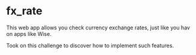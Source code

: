 # fx_rate
This web app allows you check currency exchange rates, just like you hav on apps like Wise.

Took on this challenge to discover how to implement such features.
